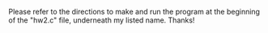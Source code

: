 
Please refer to the directions to make and run the program at the beginning of the "hw2.c" file, underneath my listed name.
Thanks!
